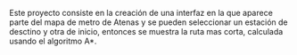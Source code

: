 Este proyecto consiste en la creación de una interfaz en la que aparece parte del mapa de metro de Atenas y se pueden seleccionar un estación de desctino y otra de inicio, entonces se muestra la ruta mas corta, calculada usando el algoritmo A*.
